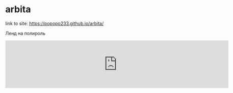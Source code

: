 # arbita
link to site: https://popopo233.github.io/arbita/

Ленд на полироль
<script src="https://yastatic.net/q/forms-frontend-ext/_/embed.js"></script>
<iframe src="https://forms.yandex.ru/u/5f71bc64f418737a5eaedbfd/?iframe=1" frameborder="0" name="ya-form-5f71bc64f418737a5eaedbfd" width="700"></iframe>
